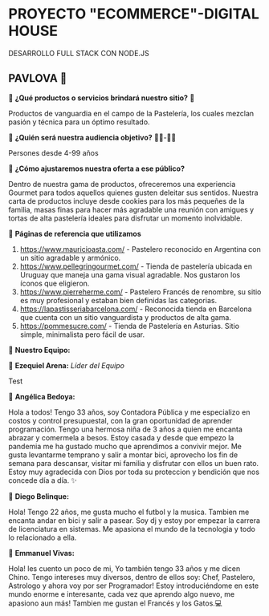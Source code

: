 # PROYECTO "ECOMMERCE"-DIGITAL HOUSE
DESARROLLO FULL STACK CON NODE.JS

## **PAVLOVA** 🍰 

🔹 **¿Qué productos o servicios brindará nuestro sitio?** 🎂

Productos de vanguardia en el campo de la Pastelería, los cuales mezclan pasión y técnica para un óptimo resultado. 

🔹 **¿Quién será nuestra audiencia objetivo?** 🧒👧-👵👴

Persones desde 4-99 años 

🔹 **¿Cómo ajustaremos nuestra oferta a ese público?** 

Dentro de nuestra gama de productos, ofreceremos una experiencia Gourmet para todos aquellos quienes gusten deleitar sus sentidos.
Nuestra carta de productos incluye desde cookies para los más pequeñes de la familia, masas finas para hacer más agradable una reunión con amigues y tortas de alta pastelería ideales para disfrutar un momento inolvidable.

🔹 **Páginas de referencia que utilizamos** 

1. https://www.mauricioasta.com/ - Pastelero reconocido en Argentina con un sitio agradable y armónico. 
2. https://www.pellegringourmet.com/ - Tienda de pastelería ubicada en Uruguay que maneja una gama visual agradable. Nos gustaron los íconos que eligieron.
3. https://www.pierreherme.com/ - Pastelero Francés de renombre, su sitio es muy profesional y estaban bien definidas las categorias.
4. https://lapastisseriabarcelona.com/ - Reconocida tienda en Barcelona que cuenta con un sitio vanguardista y productos de alta gama. 
5. https://pommesucre.com/ - Tienda de Pastelería en Asturias. Sitio simple, minimalista pero fácil de usar.  

🔹 **Nuestro Equipo:**

💎 **Ezequiel Arena:** *Líder del Equipo*

Test

💎 **Angélica Bedoya:**

Hola a todos! Tengo 33 años, soy Contadora Pública y me especializo en costos y control presupuestal, con la gran oportunidad de aprender programación. Tengo una hermosa niña de 3 años a quien me encanta abrazar y comermela a besos. Estoy casada y desde que empezo la pandemia me ha gustado mucho que aprendimos a convivir mejor. Me gusta levantarme temprano y salir a montar bici, aprovecho los fin de semana para descansar, visitar mi familia y disfrutar con ellos un buen rato. Estoy muy agradecida con Dios por toda su proteccion y bendición que nos concede día a día. ✨

💎 **Diego Belinque:** 

Hola! Tengo 22 años, me gusta mucho el futbol y la musica. Tambien me encanta andar en bici y salir a pasear. Soy dj y estoy por empezar la carrera de licenciatura en sistemas. Me apasiona el mundo de la tecnologia y todo lo relacionado a ella.

💎 **Emmanuel Vivas:**

Hola! les cuento un poco de mi, Yo también tengo 33 años y me dicen Chino. Tengo intereses muy diversos, dentro de ellos soy: Chef, Pastelero, Astrologo y ahora voy por ser Programador! Estoy introduciéndome en este mundo enorme e interesante, cada vez que aprendo algo nuevo, me apasiono aun más! Tambien me gustan el Francés y los Gatos.💻   
